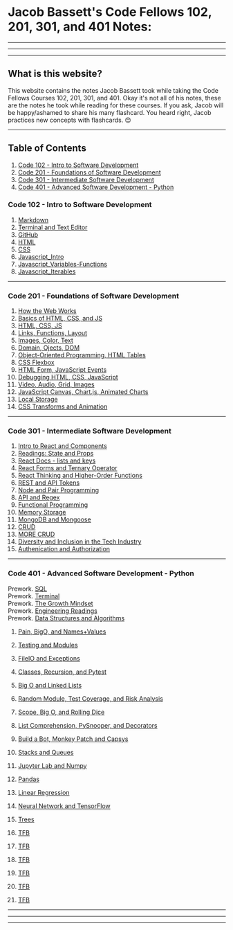# Jacob Bassett's Code Fellows 102, 201, 301, and 401 Notes:

___
___
___

## **What is this website?**

This website contains the notes Jacob Bassett took while taking the Code Fellows Courses 102, 201, 301, and 401. Okay it's not all of his notes, these are the notes he took while reading for these courses. If you ask, Jacob will be happy/ashamed to share his many flashcard. You heard right, Jacob practices new concepts with flashcards. 😊

___

## **Table of Contents**

1. [Code 102 - Intro to Software Development](#102)
1. [Code 201 - Foundations of Software Development](#201)
1. [Code 301 - Intermediate Software Development](#301)
1. [Code 401 - Advanced Software Development - Python](#401)


### **<i id="102"></i>Code 102 - Intro to Software Development** 

1. [Markdown](102/class1-reading.md)
1. [Terminal and Text Editor](102/class2-reading.md)
1. [GitHub](102/class3-reading.md)
1. [HTML](102/class4-reading.md)
1. [CSS](102/class5-reading.md)
1. [Javascript_Intro](102/class6-reading.md)
1. [Javascript_Variables-Functions](102/class7-reading.md)
1. [Javascript_Iterables](102/class8-reading.md)

---

### **<i id="201"></i>Code 201 - Foundations of Software Development**

1. [How the Web Works](201/class1-reading.md)
1. [Basics of HTML, CSS, and JS](201/class2-reading.md)
1. [HTML, CSS, JS](201/class3-reading.md)
1. [Links, Functions, Layout](201/class4-reading.md)
1. [Images, Color, Text](201/class5-reading.md)
1. [Domain, Ojects, DOM](201/class6-reading.md)
1. [Object-Oriented Programming, HTML Tables](201/class7-reading.md)
1. [CSS Flexbox](201/class8-reading.md)
1. [HTML Form, JavaScript Events](201/class9-reading.md)
1. [Debugging HTML, CSS, JavaScript](201/class10-reading.md)
1. [Video, Audio, Grid, Images](201/class11-reading.md)
1. [JavaScript Canvas, Chart.js, Animated Charts](201/class12-reading.md)
1. [Local Storage](201/class13-reading.md)
1. [CSS Transforms and Animation](201/class14-reading.md)

---


### **<i id="301"></i>Code 301 - Intermediate Software Development** 

1. [Intro to React and Components](301/class01-reading.md)
1. [Readings: State and Props](301/class02-reading.md)
1. [React Docs - lists and keys](301/class03-reading.md)
1. [React Forms and Ternary Operator](301/class04-reading.md)
1. [React Thinking and Higher-Order Functions](301/class05-reading.md)
1. [REST and API Tokens](301/class06-reading.md)
1. [Node and Pair Programming](301/class07-reading.md)
1. [API and Regex](301/class08-reading.md)
1. [Functional Programming](301/class09-reading.md)
1. [Memory Storage](301/class10-reading.md)
1. [MongoDB and Mongoose](301/class11-reading.md)
1. [CRUD](301/class12-reading.md)
1. [MORE CRUD](301/class13-reading.md)
1. [Diversity and Inclusion in the Tech Industry](301/class14-reading.md)
1. [Authenication and Authorization](301/class15-reading.md)

---

### **<i id="401"></i>Code 401 - Advanced Software Development - Python**

Prework. [SQL](401/class-reading-prework-sql.md)
<br>
Prework. [Terminal](401/class-reading-prework-terminal.md)
<br>
Prework. [The Growth Mindset](401/class-reading-prework-growth-mindset.md)
<br>
Prework. [Engineering Readings](401/class-reading-prework-engineering-readings.md)
<br>
Prework. [Data Structures and Algorithms](401/class-reading-prework-dsa.md)
<br>

1. [Pain, BigO, and Names+Values](401/class-reading-class01.md)
1. [Testing and Modules](401/class-reading-class02.md)
1. [FileIO and Exceptions](401/class-reading-class03.md)
1. [Classes, Recursion, and Pytest](401/class-reading-class04.md)
1. [Big O and Linked Lists](401/class-reading-class05.md)
1. [Random Module, Test Coverage, and Risk Analysis](401/class-reading-class06.md)
1. [Scope, Big O, and Rolling Dice](401/class-reading-class07.md)
1. [List Comprehension, PySnooper, and Decorators](401/class-reading-class08.md)
1. [Build a Bot, Monkey Patch and Capsys](401/class-reading-class09.md)
1. [Stacks and Queues](401/class-reading-class10.md)
1. [Jupyter Lab and Numpy](401/class-reading-class11.md)
1. [Pandas](401/class-reading-class12.md)
1. [Linear Regression](401/class-reading-class13.md)
1. [Neural Network and TensorFlow](401/class-reading-class14.md)
1. [Trees](401/class-reading-class15.md)
1. [TFB](401/class-reading.md)
1. [TFB](401/class-reading.md)
1. [TFB](401/class-reading.md)
1. [TFB](401/class-reading.md)
1. [TFB](401/class-reading.md)

1. [TFB](401/class-reading.md)

---
---
---